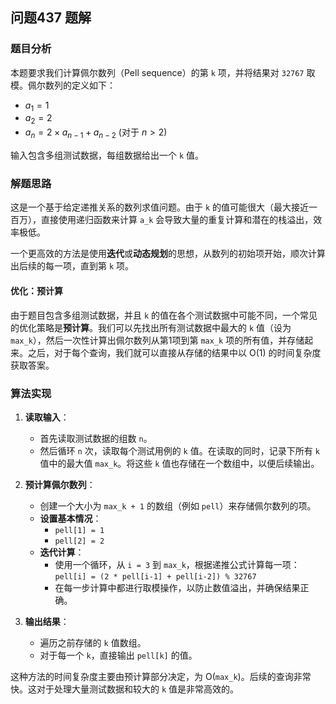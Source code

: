 ## 问题437 题解

### 题目分析

本题要求我们计算佩尔数列（Pell sequence）的第 `k` 项，并将结果对 `32767` 取模。佩尔数列的定义如下：
-   $a_1 = 1$
-   $a_2 = 2$
-   $a_n = 2 \times a_{n-1} + a_{n-2}$  (对于 $n > 2$)

输入包含多组测试数据，每组数据给出一个 `k` 值。

### 解题思路

这是一个基于给定递推关系的数列求值问题。由于 `k` 的值可能很大（最大接近一百万），直接使用递归函数来计算 `a_k` 会导致大量的重复计算和潜在的栈溢出，效率极低。

一个更高效的方法是使用**迭代**或**动态规划**的思想，从数列的初始项开始，顺次计算出后续的每一项，直到第 `k` 项。

#### 优化：预计算

由于题目包含多组测试数据，并且 `k` 的值在各个测试数据中可能不同，一个常见的优化策略是**预计算**。我们可以先找出所有测试数据中最大的 `k` 值（设为 `max_k`），然后一次性计算出佩尔数列从第1项到第 `max_k` 项的所有值，并存储起来。之后，对于每个查询，我们就可以直接从存储的结果中以 O(1) 的时间复杂度获取答案。

### 算法实现

1.  **读取输入**：
    -   首先读取测试数据的组数 `n`。
    -   然后循环 `n` 次，读取每个测试用例的 `k` 值。在读取的同时，记录下所有 `k` 值中的最大值 `max_k`。将这些 `k` 值也存储在一个数组中，以便后续输出。

2.  **预计算佩尔数列**：
    -   创建一个大小为 `max_k + 1` 的数组（例如 `pell`）来存储佩尔数列的项。
    -   **设置基本情况**：
        -   `pell[1] = 1`
        -   `pell[2] = 2`
    -   **迭代计算**：
        -   使用一个循环，从 `i = 3` 到 `max_k`，根据递推公式计算每一项：
          `pell[i] = (2 * pell[i-1] + pell[i-2]) % 32767`
        -   在每一步计算中都进行取模操作，以防止数值溢出，并确保结果正确。

3.  **输出结果**：
    -   遍历之前存储的 `k` 值数组。
    -   对于每一个 `k`，直接输出 `pell[k]` 的值。

这种方法的时间复杂度主要由预计算部分决定，为 O(`max_k`)。后续的查询非常快。这对于处理大量测试数据和较大的 `k` 值是非常高效的。
